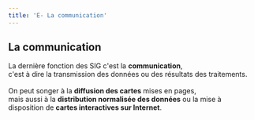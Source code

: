 ```yaml
---
title: 'E- La communication'
---
```


## La communication

La dernière fonction des SIG c'est la **communication**,<br> c'est à dire la transmission des données ou des résultats des traitements.<br> <br>On peut songer à la **diffusion des cartes** mises en pages,<br> mais aussi à la **distribution normalisée des données** ou la mise à disposition de **cartes interactives sur Internet**.